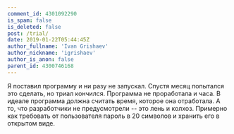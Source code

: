 ```yaml
---
comment_id: 4301092290
is_spam: false
is_deleted: false
post: /trial/
date: 2019-01-22T05:44:45Z
author_fullname: 'Ivan Grishaev'
author_nickname: 'igrishaev'
author_is_anon: false
parent_id: 4300746168
---
```


<p>Я поставил программу и ни разу не запускал. Спустя месяц попытался это сделать, но триал кончился. Программа не проработала и часа. В идеале программа должна считать время, которое она отработала. А то, что разработчики не предусмотрели -- это лень и колхоз. Примерно как требовать от пользователя пароль в 20 символов и хранить его в открытом виде.</p>
